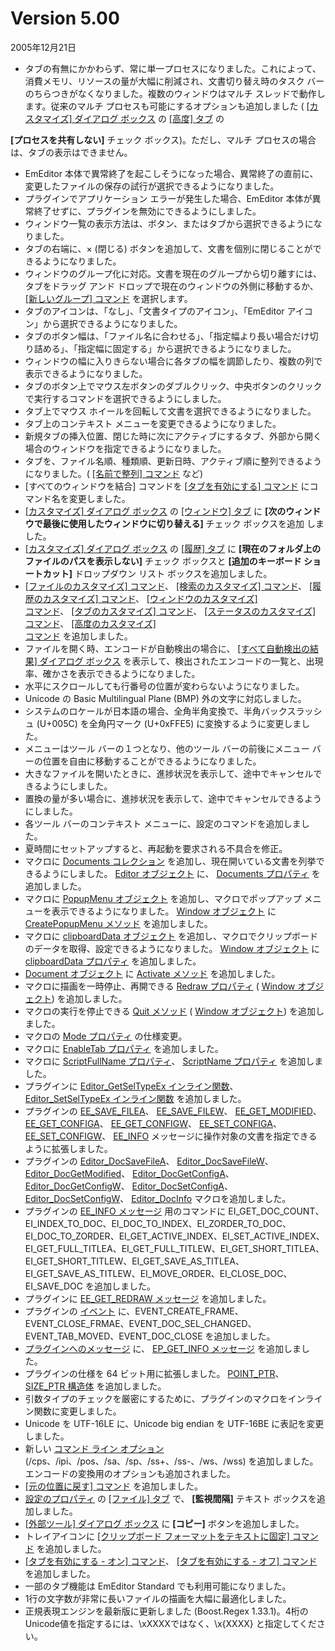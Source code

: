 # Version 5.00

2005年12月21日

- タブの有無にかかわらず、常に単一プロセスになりました。これによって、消費メモリ、リソースの量が大幅に削減され、文書切り替え時のタスク バーのちらつきがなくなりました。複数のウィンドウはマルチ スレッドで動作します。従来のマルチ プロセスも可能にするオプションも追加しました ( [\[カスタマイズ\] ダイアログ ボックス](../dlg/customize/index) の [\[高度\] タブ](../dlg/customize/advanced/index) の

**\[プロセスを共有しない\]** チェック ボックス)。ただし、マルチ プロセスの場合は、タブの表示はできません。
- EmEditor 本体で異常終了を起こしそうになった場合、異常終了の直前に、変更したファイルの保存の試行が選択できるようになりました。
- プラグインでアプリケーション エラーが発生した場合、EmEditor 本体が異常終了せずに、プラグインを無効にできるようにしました。
- ウィンドウ一覧の表示方法は、ボタン、またはタブから選択できるようになりました。
- タブの右端に、× (閉じる) ボタンを追加して、文書を個別に閉じることができるようになりました。
- ウィンドウのグループ化に対応。文書を現在のグループから切り離すには、タブをドラッグ アンド ドロップで現在のウィンドウの外側に移動するか、 [\[新しいグループ\] コマンド](../cmd/window/new_group) を選択します。
- タブのアイコンは、「なし」、「文書タイプのアイコン」、「EmEditor アイコン」から選択できるようになりました。
- タブのボタン幅は、「ファイル名に合わせる」、「指定幅より長い場合だけ切り詰める」、「指定幅に固定する」から選択できるようになりました。
- ウィンドウの幅に入りきらない場合に各タブの幅を調節したり、複数の列で表示できるようになりました。
- タブのボタン上でマウス左ボタンのダブルクリック、中央ボタンのクリックで実行するコマンドを選択できるようにしました。
- タブ上でマウス ホイールを回転して文書を選択できるようになりました。
- タブ上のコンテキスト メニューを変更できるようになりました。
- 新規タブの挿入位置、閉じた時に次にアクティブにするタブ、外部から開く場合のウィンドウを指定できるようになりました。
- タブを、ファイル名順、種類順、更新日時、アクティブ順に整列できるようになりました。( [\[名前で整列\] コマンド](../cmd/view/sort_file_name) など)
- \[すべてのウィンドウを結合\] コマンドを [\[タブを有効にする\] コマンド](../cmd/window/window_combine) にコマンド名を変更しました。
- [\[カスタマイズ\] ダイアログ ボックス](../dlg/customize/index) の [\[ウィンドウ\] タブ](../dlg/customize/window/index) に **\[次のウィンドウで最後に使用したウィンドウに切り替える\]** チェック ボックスを追加
しました。
- [\[カスタマイズ\] ダイアログ ボックス](../dlg/customize/index) の [\[履歴\] タブ](../dlg/customize/history/index) に **\[現在のフォルダ上のファイルのパスを表示しない\]** チェック ボックスと **\[追加のキーボード ショートカット\]** ドロップダウン リスト ボックスを追加しました。
- [\[ファイルのカスタマイズ\] コマンド](../cmd/tools/customize_file)、 [\[検索のカスタマイズ\] コマンド](../cmd/tools/customize_search)、 [\[履歴のカスタマイズ\] コマンド](../cmd/tools/customize_history)、 [\[ウィンドウのカスタマイズ\] \
コマンド](../cmd/tools/customize_window)、 [\[タブのカスタマイズ\] コマンド](../cmd/tools/customize_tab)、 [\[ステータスのカスタマイズ\] コマンド](../cmd/tools/customize_status)、 [\[高度のカスタマイズ\] \
コマンド](../cmd/tools/customize_file) を追加しました。
- ファイルを開く時、エンコードが自動検出の場合に、 [\[すべて自動検出の結果\] ダイアログ ボックス](../dlg/detect_result/index) を表示して、検出されたエンコードの一覧と、出現率、確かさを表示できるようになりました。
- 水平にスクロールしても行番号の位置が変わらないようになりました。
- Unicode の Basic Multilingual Plane (BMP) 外の文字に対応しました。
- システムのロケールが日本語の場合、全角半角変換で、半角バックスラッシュ (U+005C) を全角円マーク (U+0xFFE5) に変換するように変更しました。
- メニューはツール バーの１つとなり、他のツール バーの前後にメニュー バーの位置を自由に移動することができるようになりました。
- 大きなファイルを開いたときに、進捗状況を表示して、途中でキャンセルできるようにしました。
- 置換の量が多い場合に、進捗状況を表示して、途中でキャンセルできるようにしました。
- 各ツール バーのコンテキスト メニューに、設定のコマンドを追加しました。
- 夏時間にセットアップすると、再起動を要求される不具合を修正。
- マクロに [Documents コレクション](../macro/documents/index) を追加し、現在開いている文書を列挙できるようにしました。 [Editor オブジェクト](../macro/editor/index) に、 [Documents プロパティ](../macro/editor/editor_documents) を追加しました。
- マクロに [PopupMenu オブジェクト](../macro/popupmenu/index) を追加し、マクロでポップアップ メニューを表示できるようになりました。 [Window オブジェクト](../macro/window/index) に [CreatePopupMenu メソッド](../macro/window/createpopupmenu) を追加しました。
- マクロに [clipboardData オブジェクト](../macro/clipboarddata/index) を追加し、マクロでクリップボードのデータを取得、設定できるようになりました。 [Window オブジェクト](../macro/window/index) に [clipboardData プロパティ](../macro/window/clipboarddata) を追加しました。
- [Document オブジェクト](../macro/document/index) に [Activate メソッド](../macro/document/document_activate) を追加しました。
- マクロに描画を一時停止、再開できる [Redraw プロパティ](../macro/window/window_redraw) ( [Window オブジェクト](../macro/window/index)) を追加しました。
- マクロの実行を停止できる [Quit メソッド](../macro/window/quit) ( [Window オブジェクト](../macro/window/index)) を追加しました。
- マクロの [Mode プロパティ](../macro/selection/selection_mode) の仕様変更。
- マクロに [EnableTab プロパティ](../macro/editor/editor_enabletab) を追加しました。
- マクロに [ScriptFullName プロパティ](../macro/window/scriptfullname)、 [ScriptName プロパティ](../macro/window/scriptname) を追加しました。
- プラグインに [Editor\_GetSelTypeEx インライン関数](../plugin/macro/editor_getseltypeex)、 [Editor\_SetSelTypeEx インライン関数](../plugin/macro/editor_setseltypeex) を追加しました。
- プラグインの [EE\_SAVE\_FILEA](../plugin/message/ee_save_filea)、 [EE\_SAVE\_FILEW](../plugin/message/ee_save_filew)、 [EE\_GET\_MODIFIED](../plugin/message/ee_get_modified)、 [EE\_GET\_CONFIGA](../plugin/message/ee_get_configa)、 [EE\_GET\_CONFIGW](../plugin/message/ee_get_configw)、 [EE\_SET\_CONFIGA](../plugin/message/ee_set_configa)、 [EE\_SET\_CONFIGW](../plugin/message/ee_set_configw)、 [EE\_INFO](../plugin/message/ee_info)
メッセージに操作対象の文書を指定できるように拡張しました。
- プラグインの [Editor\_DocSaveFileA](../plugin/macro/editor_docsavefilea)、 [Editor\_DocSaveFileW](../plugin/macro/editor_docsavefilew)、 [Editor\_DocGetModified](../plugin/macro/editor_docgetmodified)、 [Editor\_DocGetConfigA](../plugin/macro/editor_docgetconfiga)、 [Editor\_DocGetConfigW](../plugin/macro/editor_docgetconfigw)、 [Editor\_DocSetConfigA](../plugin/macro/editor_docsetconfiga)、 [Editor\_DocSetConfigW](../plugin/macro/editor_docsetconfigw)、 [Editor\_DocInfo](../plugin/macro/editor_docinfo)
マクロを追加しました。
- プラグインの [EE\_INFO メッセージ](../plugin/message/ee_info) 用のコマンドに
EI\_GET\_DOC\_COUNT、EI\_INDEX\_TO\_DOC、EI\_DOC\_TO\_INDEX、EI\_ZORDER\_TO\_DOC、EI\_DOC\_TO\_ZORDER、EI\_GET\_ACTIVE\_INDEX、EI\_SET\_ACTIVE\_INDEX、EI\_GET\_FULL\_TITLEA、EI\_GET\_FULL\_TITLEW、EI\_GET\_SHORT\_TITLEA、EI\_GET\_SHORT\_TITLEW、EI\_GET\_SAVE\_AS\_TITLEA、EI\_GET\_SAVE\_AS\_TITLEW、EI\_MOVE\_ORDER、EI\_CLOSE\_DOC、EI\_SAVE\_DOC を追加しました。
- プラグインに [EE\_GET\_REDRAW メッセージ](../plugin/message/ee_get_redraw) を追加しました。
- プラグインの [イベント](../plugin/event/index) に、EVENT\_CREATE\_FRAME、EVENT\_CLOSE\_FRMAE、EVENT\_DOC\_SEL\_CHANGED、EVENT\_TAB\_MOVED、EVENT\_DOC\_CLOSE を追加しました。
- [プラグインへのメッセージ](../plugin/plugin_message/index) に、 [EP\_GET\_INFO メッセージ](../plugin/plugin_message/ep_get_info) を追加しました。
- プラグインの仕様を 64 ビット用に拡張しました。 [POINT\_PTR](../plugin/structure/point_ptr)、 [SIZE\_PTR 構造体](../plugin/structure/size_ptr) を追加しました。
- 引数タイプのチェックを厳密にするために、プラグインのマクロをインライン関数に変更しました。
- Unicode を UTF-16LE に、Unicode big endian を UTF-16BE に表記を変更しました。
- 新しい [コマンド ライン オプション](../howto/file/file_commandline) (/cps、/ipi、/pos、/sa、/sp、/ss+、/ss-、/ws、/wss) を追加しました。エンコードの変換用のオプションも追加されました。
- [\[元の位置に戻す\] コマンド](../cmd/window/restore_pos) を追加しました。
- [設定のプロパティ](../dlg/properties/index) の [\[ファイル\] タブ](../dlg/properties/file/index) で、 **\[監視間隔\]** テキスト ボックスを追加しました。
- [\[外部ツール\] ダイアログ ボックス](../dlg/tools/index) に **\[コピー\]** ボタンを追加しました。
- トレイアイコンに [\[クリップボード フォーマットをテキストに固定\] コマンド](../cmd/edit/force_clipboard_text) を追加しました。
- [\[タブを有効にする \- オン\] コマンド](../cmd/window/window_combine_on)、 [\[タブを有効にする \- オフ\] コマンド](../cmd/window/window_combine_off) を追加しました。
- 一部のタブ機能は EmEditor Standard でも利用可能になりました。
- 1行の文字数が非常に長いファイルの描画を大幅に最適化しました。
- 正規表現エンジンを最新版に更新しました (Boost.Regex 1.33.1)。4桁のUnicode値を指定するには、\\xXXXXではなく、\\x{XXXX} と指定してください。

